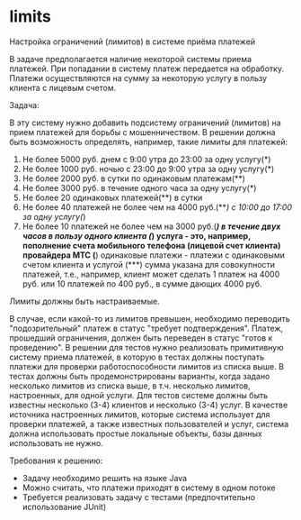 # limits
Настройка ограничений (лимитов) в системе приёма платежей

В задаче предполагается наличие некоторой системы приема платежей.
При попадании в систему платеж передается на обработку.
Платежи осуществляются на сумму за некоторую услугу в пользу клиента с лицевым счетом.
 
Задача:
 
В эту систему нужно добавить подсистему ограничений (лимитов) на прием платежей для борьбы с мошенничеством.
В решении должна быть возможность определять, например, такие лимиты для платежей:

1. Не более 5000 руб. днем с 9:00 утра до 23:00 за одну услугу(*)
2. Не более 1000 руб. ночью с 23:00 до 9:00 утра за одну услугу(*)
3. Не более 2000 руб. в сутки по одинаковым платежам(**)
4. Не более 3000 руб. в течение одного часа за одну услугу(*)
5. Не более 20 одинаковых платежей(**) в сутки
6. Не более 40 платежей не более чем на 4000 руб.(***) с 10:00 до 17:00 за одну услугу(*)
7. Не более 10 платежей не более чем на 3000 руб.(***) в течение двух часов в пользу одного клиента
(*) услуга - это, например, пополнение счета мобильного телефона (лицевой счет клиента) провайдера МТС
(**) одинаковые платежи - платежи с одинаковыми счетом клиента и услугой
(***) сумма указана для совокупности платежей, т.е., например, клиент может сделать 1 платеж на 4000 руб. или 10 платежей по 400 руб., в сумме дающих 4000 руб.
 
Лимиты должны быть настраиваемые.
 
В случае, если какой-то из лимитов превышен, необходимо переводить "подозрительный" платеж в статус "требует подтверждения".
Платеж, прошедший ограничения, должен быть переведен в статус "готов к проведению".
В решении для тестов нужно реализовать примитивную систему приема платежей, в которую в тестах должны поступать платежи для проверки работоспособности лимитов из списка выше.
В тестах должны быть продемонстрированы варианты, когда задано несколько лимитов из списка выше, в т.ч. несколько лимитов, настроенных, для одной услуги.
Для тестов системе должны быть известны несколько (3-4) клиентов и несколько (3-4) услуг.
В качестве источника настроенных лимитов, которые система использует для проверки платежей, а также известных пользователей и услуг,
система должна использовать простые локальные объекты, базы данных использовать не нужно.
 
Требования к решению:
- Задачу необходимо решить на языке Java
- Можно считать, что платежи приходят в систему в одном потоке
- Требуется реализовать задачу с тестами (предпочтительно использование JUnit)
